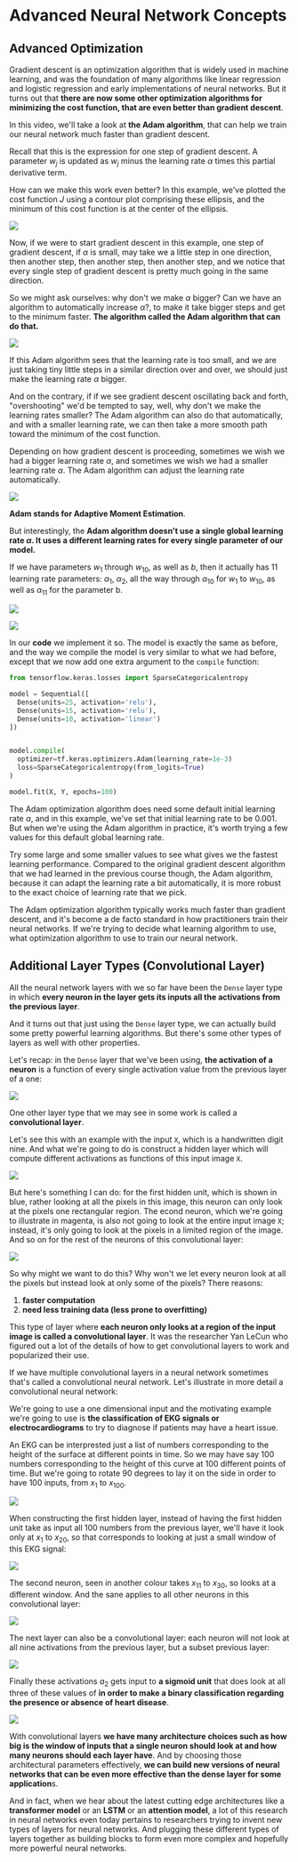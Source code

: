 # Advanced Neural Network Concepts

## Advanced Optimization

Gradient descent is an optimization algorithm that is widely used in machine learning, and was the foundation of many algorithms like linear regression and logistic regression and early implementations of neural networks. But it turns out that **there are now some other optimization algorithms for minimizing the cost function, that are even better than gradient descent**. 

In this video, we'll take a look at **the Adam algorithm**, that can help we train our neural network much faster than gradient descent. 

Recall that this is the expression for one step of gradient descent. A parameter $w_j$ is updated as $w_j$ minus the learning rate $\alpha$ times this partial derivative term. 

How can we make this work even better? In this example, we've plotted the cost function $J$ using a contour plot comprising these ellipsis, and the minimum of this cost function is at the center of the ellipsis. 

![](2024-01-28-18-29-33.png)

Now, if we were to start gradient descent in this example, one step of gradient descent, if $\alpha$ is small, may take we a little step in one direction, then another step, then another step, then another step, and we notice that every single step of gradient descent is pretty much going in the same direction.


So we might ask ourselves: why don't we make $\alpha$ bigger? Can we have an algorithm to automatically increase $\alpha$?, to make it take bigger steps and get to the minimum faster. **The algorithm called the Adam algorithm that can do that.**

![](2024-01-28-18-32-01.png)

If this Adam algorithm sees that the learning rate is too small, and we are just taking tiny little steps in a similar direction over and over, we should just make the learning rate $\alpha$ bigger. 

And on the contrary, if if we see gradient descent oscillating back and forth, "overshooting" we'd be tempted to say, well, why don't we make the learning rates smaller?  The Adam algorithm can also do that automatically, and with a smaller learning rate, we can then take a more smooth path toward the minimum of the cost function. 

Depending on how gradient descent is proceeding, sometimes we wish we had a bigger learning rate $\alpha$, and sometimes we wish we had a smaller learning rate $\alpha$. The Adam algorithm can adjust the learning rate automatically.

![](2024-01-28-18-34-25.png)


**Adam stands for Adaptive Moment Estimation**.

But interestingly, the **Adam algorithm doesn't use a single global learning rate $\alpha$. It uses a different learning rates for every single parameter of our model.**

If we have parameters $w_1$ through $w_10$, as well as $b$, then it actually has 11 learning rate parameters: $\alpha_1$, $\alpha_2$, all the way through $\alpha_10$ for $w_1$ to $w_10$, as well as $\alpha_11$ for the parameter b. 

![](2024-01-28-18-36-15.png)

![](2024-01-28-18-36-39.png)

In our **code** we implement it so. The model is exactly the same as before, and the way we compile the model is very similar to what we had before, except that we now add one extra argument to the `compile` function:
```py
from tensorflow.keras.losses import SparseCategoricalentropy

model = Sequential([
  Dense(units=25, activation='relu'),
  Dense(units=15, activation='relu'),
  Dense(units=10, activation='linear')
])


model.compile(
  optimizer=tf.keras.optimizers.Adam(learning_rate=1e-3)
  loss=SparseCategoricalentropy(from_logits=True)
)

model.fit(X, Y, epochs=100)
```

The Adam optimization algorithm does need some default initial learning rate $\alpha$, and in this example, we've set that initial learning rate to be 0.001. But when we're using the Adam algorithm in practice, it's worth trying a few values for this default global learning rate. 

Try some large and some smaller values to see what gives we the fastest learning performance. Compared to the original gradient descent algorithm that we had learned in the previous course though, the Adam algorithm, because it can adapt the learning rate a bit automatically, it is more robust to the exact choice of learning rate that we pick. 

The Adam optimization algorithm typically works much faster than gradient descent, and it's become a de facto standard in how practitioners train their neural networks. If we're trying to decide what learning algorithm to use, what optimization algorithm to use to train our neural network. 

## Additional Layer Types (Convolutional Layer)

All the neural network layers with we so far have been the `Dense` layer type in which **every neuron in the layer gets its inputs all the activations from the previous layer**. 

And it turns out that just using the `Dense` layer type, we can actually build some pretty powerful learning algorithms. But there's some other types of layers as well with other properties. 

Let's recap: in the `Dense` layer that we've been using, **the activation of a neuron** is a function of every single activation value from the previous layer of a one:

![](2024-01-28-18-42-12.png)

One other layer type that we may see in some work is called a **convolutional layer**. 

Let's see this with an example with the input `X`, which is a handwritten digit nine. And what we're going to do is construct a hidden layer which will compute different activations as functions of this input image `X`. 

![](2024-01-28-18-44-33.png)

But here's something I can do: for the first hidden unit, which is shown in blue, rather looking at all the pixels in this image, this neuron can only look at the pixels one rectangular region. The econd neuron, which we're going to illustrate in magenta, is also not going to look at the entire input image `X`; instead, it's only going to look at the pixels in a limited region of the image. And so on for the rest of the neurons of this convolutional layer:

![](2024-01-28-18-45-45.png)

So why might we want to do this? Why won't we let every neuron look at all the pixels but instead look at only some of the pixels? There reasons:

1. **faster computation**
2. **need less training data (less prone to overfitting)**

This type of layer where **each neuron only looks at a region of the input image is called a convolutional layer**. It was the researcher Yan LeCun who figured out a lot of the details of how to get convolutional layers to work and popularized their use.

If we have multiple convolutional layers in a neural network sometimes that's called a convolutional neural network. Let's illustrate in more detail a convolutional neural network:

We're going to use a one dimensional input and the motivating example we're going to use is **the classification of EKG signals or electrocardiograms** to try to diagnose if patients may have a heart issue. 

An EKG can be interprested just a list of numbers corresponding to the height of the surface at different points in time. So we may have say 100 numbers corresponding to the height of this curve at 100 different points of time. But we're going to rotate 90 degrees to lay it on the side in order to have  100 inputs, from $x_1$ to $x_{100}$.

![](2024-01-28-18-55-30.png)

When constructing the first hidden layer, instead of having the first hidden unit take as input all 100 numbers from the previous layer, we'll have it look only at $x_1$ to $x_{20}$, so that corresponds to looking at just a small window of this EKG signal:

![](2024-01-28-18-56-49.png)

The second neuron, seen in another colour takes $x_11$ to $x_{30}$, so looks at a different window. And the sane applies to all other neurons in this convolutional layer:

![](2024-01-28-18-58-33.png)

The next layer can also be a convolutional layer: each neuron will not look at all nine activations from the previous layer, but a subset previous layer:

![](2024-01-28-18-59-53.png)

Finally these activations $a_2$ gets input to **a sigmoid unit** that does look at all three of these values of **in order to make a binary classification regarding the presence or absence of heart disease**. 

![](2024-01-28-19-00-49.png)

With convolutional layers **we have many architecture choices such as how big is the window of inputs that a single neuron should look at and how many neurons should each layer have**. And by choosing those architectural parameters effectively, **we can build new versions of neural networks that can be even more effective than the dense layer for some application**s. 

And in fact, when we hear about the latest cutting edge architectures like a **transformer model** or an **LSTM** or an **attention model**, a lot of this research in neural networks even today pertains to researchers trying to invent new types of layers for neural networks. And plugging these different types of layers together as building blocks to form even more complex and hopefully more powerful neural networks. 
